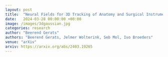 ```yaml
---
layout: post
title:  "Neural Fields for 3D Tracking of Anatomy and Surgical Instruments in Monocular Laparoscopic Video Clips"
date:   2024-03-28 00:00:00 +00:00
image: /images/3dgaussian.jpg
categories: research
author: "Beerend Gerats"
authors: "Beerend Gerats, Jelmer Wolterink, Seb Mol, Ivo Broeders"
venue: "arXiv"
arxiv: https://arxiv.org/abs/2403.19265
---
```

